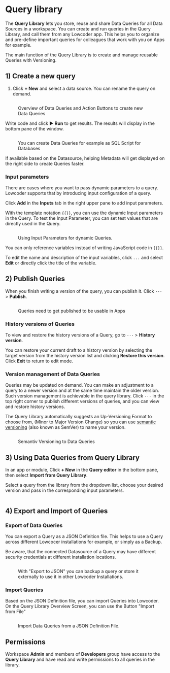 # Query library

The **Query Library** lets you store, reuse and share Data Queries for all Data Sources in a workspace. You can create and run queries in the Query Library, and call them from any Lowcoder app. This helps you to organize and pre-define important queries for colleagues that work with you on Apps for example.

The main function of the Query Library is to create and manage reusable Queries with Versioning.

## 1) Create a new query

1. Click **+ New** and select a data source. You can rename the query on demand.

<figure><img src="../.gitbook/assets/Admin  Query Collection.png" alt=""><figcaption><p>Overview of Data Queries and Action Buttons to create new Data Queries</p></figcaption></figure>

Write code and click ▶ **Run** to get results. The results will display in the bottom pane of the window.

<figure><img src="../.gitbook/assets/Query Library  New Query.png" alt=""><figcaption><p>You can create Data Queries for example as SQL Script for Databases</p></figcaption></figure>

If available based on the Datasource, helping Metadata will get displayed on the right side to create Queries faster.

### Input parameters

There are cases where you want to pass dynamic parameters to a query. Lowcoder supports that by introducing input configuration of a query.

Click **Add** in the **Inputs** tab in the right upper pane to add input parameters.

With the template notation `{{}}`, you can use the dynamic Input parameters in the Query. To test the Input Parameter, you can set test values that are directly used in the Query.

<figure><img src="../.gitbook/assets/Query Library  Input Parameter.png" alt=""><figcaption><p>Using Input Parameters for dynamic Queries.</p></figcaption></figure>

You can only reference variables instead of writing JavaScript code in `{{}}`.

To edit the name and description of the input variables, click `...` and select **Edit** or directly click the title of the variable.

## 2) Publish Queries

When you finish writing a version of the query, you can publish it. Click `···` > **Publish**.

<figure><img src="../.gitbook/assets/Query Library  Publish Query.png" alt=""><figcaption><p>Queries need to get published to be usable in Apps</p></figcaption></figure>

### History versions of Queries

To view and restore the history versions of a Query, go to `···` > **History version**.

You can restore your current draft to a history version by selecting the target version from the history version list and clicking **Restore this version**. Click **Exit** to return to edit mode.

### Version management of Data Queries

Queries may be updated on demand. You can make an adjustment to a query to a newer version and at the same time maintain the older version. Such version management is achievable in the query library. Click `···` in the top right corner to publish different versions of queries, and you can view and restore history versions.

The Query Library automatically suggests an Up-Versioning Format to choose from, (Minor to Major Version Change) so you can use [semantic versioning](https://semver.org/) (also known as SemVer) to name your version.

<figure><img src="../.gitbook/assets/Query Library  Version Query.png" alt=""><figcaption><p>Semantiv Versioning to Data Queries</p></figcaption></figure>

## 3) Using Data Queries from Query Library

In an app or module, Click **+ New** in the **Query editor** in the bottom pane, then select **Import from Query Library**.

Select a query from the library from the dropdown list, choose your desired version and pass in the corresponding input parameters.

<figure><img src="../.gitbook/assets/App Editor  Data Query from Library.png" alt=""><figcaption></figcaption></figure>

## 4) Export and Import of Queries

### Export of Data Queries

You can export a Query as a JSON Definition file. This helps to use a Query across different Lowcocer installations for example, or simply as a Backup.

Be aware, that the connected Datasource of a Query may have different security credentials at different installation locations.

<figure><img src="../.gitbook/assets/Query Library  Export Query.png" alt=""><figcaption><p>With "Export to JSON" you can backup a query or store it externally to use it in other Lowcoder Installations.</p></figcaption></figure>

### Import Queries

Based on the JSON Definition file, you can import Queries into Lowcoder. On the Query Library Overview Screen, you can use the Button "Import from File"

<figure><img src="../.gitbook/assets/Query Library  Import Query.png" alt=""><figcaption><p>Import Data Queries from a JSON Definition File.</p></figcaption></figure>

## Permissions

Workspace **Admin** and members of **Developers** group have access to the **Query Library** and have read and write permissions to all queries in the library.
